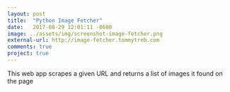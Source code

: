 ```yaml
---
layout: post
title:  "Python Image Fetcher"
date:   2017-08-29 12:01:11 -0600
image: ../assets/img/screenshot-image-fetcher.png
external-url: http://image-fetcher.tommytreb.com
comments: true
project: true
---
```


This web app scrapes a given URL and returns a list of images it found on the page